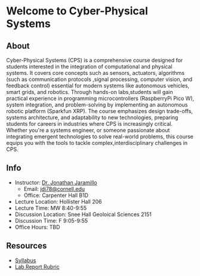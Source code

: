 # Welcome to Cyber-Physical Systems

## About

Cyber-Physical Systems (CPS) is a comprehensive course designed for students interested in the integration of computational and physical systems. It covers core concepts such as sensors, actuators, algorithms (such as communication protocols ,signal processing, computer vision, and feedback control) essential for modern systems like autonomous vehicles, smart grids, and robotics. Through hands-on labs,students will gain practical experience in programming microcontrollers (RaspberryPi Pico W), system integration, and problem-solving by implementing an autonomous robotic platform (Sparkfun XRP). The course emphasizes design trade-offs, systems architecture, and adaptability to new technologies, preparing students for careers in industries where CPS is increasingly critical. Whether you're a systems engineer, or someone passionate about integrating emergent technologies to solve real-world problems, this course equips you with the tools to tackle complex,interdisciplinary challenges in CPS.

## Info

* Instructor: [Dr. Jonathan Jaramillo](https://www.engineering.cornell.edu/faculty-directory/jonathan-jaramillo)
    * Email: jdj78@cornell.edu
    * Office: Carpenter Hall B1D
* Lecture Location: Hollister Hall 206
* Lecture Time: MW 8:40-9:55
* Discussion Location: Snee Hall Geoloical Sciences 2151
* Discussion Time: F 9:05-9:55
* Office Hours: TBD


## Resources
* [Syllabus](files/syllabus.md)
* [Lab Report Rubric](files/rubric.md)

